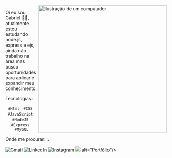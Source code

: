 
<img src="https://raw.githubusercontent.com/MicaelliMedeiros/micaellimedeiros/master/image/computer-illustration.png" alt="ilustração de um computador" min-width="400px" max-width="400px" width="400px" align="right">

<p align="left"> 
  Oi eu sou Gabriel 👋🏽,
  atualmente estou estudando node.js, express e ejs, 
  ainda não trabalho na área mas busco oportunidades para 
  aplicar e expandir meu conhecimento.
  


<p align="left">
  Tecnologias :<p align="center">
  <code>#Html</code> &nbsp;
  <code>#CSS</code> &nbsp;
  <code>#JavaScript</code> &nbsp;
  <code>#NodeJS</code> &nbsp;
  <code>#Express</code> &nbsp;
  <code>#MySQL</code>
</p>

</p>

<p align="left">
 Onde me procurar: ⤵️
</p>

<p align="left">
  <a href="mailto:gabrielback2009@gmail.com" title="Gmail">
  <img src="https://img.shields.io/badge/-Gmail-FF0000?style=flat-square&labelColor=FF0000&logo=gmail&logoColor=white&link=LINK-DO-SEU-GMAIL" alt="Gmail"/></a>
  <a href="https://www.linkedin.com/in/gabriel-silva-39a71b217/" title="LinkedIn">
  <img src="https://img.shields.io/badge/-Linkedin-0e76a8?style=flat-square&logo=Linkedin&logoColor=white&link=LINK-DO-SEU-LINKEDIN" alt="LinkedIn"/></a>
  <a href="https://www.instagram.com/gegds_/" title="Instagram">
  <img src="https://img.shields.io/badge/-Instagram-DF0174?style=flat-square&labelColor=DF0174&logo=instagram&logoColor=white&link=LINK-DO-SEU-INSTAGRAM" alt="Instagram"/></a>
 <a href="https://gegds.github.io/Portfolio-GithubPages-Version/" title="Portfólio">
 <img src="https://img.shields.io/badge/-Portfolio-0000FF?style=flat-labelColor=7AB3BF&logo=Portfolio&logoColor=white&link=link-portfolio">
 alt="Portfólio"/></a>
</p>
